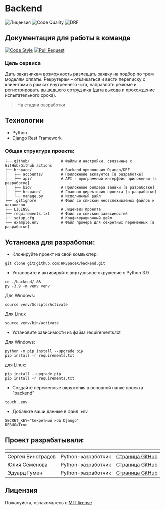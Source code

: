 # Backend
![Лицензия](https://img.shields.io/github/license/HRSpaceX/backend)
![Code Quality](https://github.com/HRSpaceX/backend/actions/workflows/code_quality.yml/badge.svg?branch=dev)
![DRF](https://pypi-camo.freetls.fastly.net/18c2771271928b1071e8d436680f9a0abf272294/68747470733a2f2f696d672e736869656c64732e696f2f707970692f762f646a616e676f726573746672616d65776f726b2e737667)

## Документация для работы в команде

[![Code Style](https://img.shields.io/badge/Прочитать-Документацию_Code_Style-blue?style=for-the-badge)](https://github.com/HRSpaceX/backend/blob/e/chore/docs/.github/dev_docs/code_style_rules.md) [![Pull Request](https://img.shields.io/badge/Прочитать-Документацию_Pull_Request-2ea44f?style=for-the-badge)](https://github.com/HRSpaceX/backend/blob/e/chore/docs/.github/dev_docs/pull_requests_rules.md)

### Цель сервиса
Дать заказчикам возможность размещать заявку на подбор по трем моделям оплаты. Рекрутерам – откликаться и вести переписку с клиентами в рамках внутреннего чата, направлять резюме и регистрировать вышедшего сотрудника (дата выхода и прохождение испытательного срока). 

> На стадии разработки.
## Технологии
- Python
- Django Rest Framework

### Общая структура проекта:

```
├──.github/              # Файлы и настройки, связанные с GitHub/Github actions
├── hrspace/             # Backend приложения Django/DRF
│   ├── aссounts/        # Приложение аккаунтов [в разработке]
│   ├── api/             # API - программный интерфейс приложения [в разработке]
│   ├── bid/             # Приложение билдера заявки [в разработке]
│   ├── hrspace/         # Главная директория проекта [в разработке]
│   └── manage.py        # Исполняемый файл
├── .gitignore           # Файл со списком неотслеживаемых файлов и каталогов
├── LICENSE              # Лицензия проекта
├── requirements.txt     # Файл со списком зависимостей
├── setup.cfg            # Конфигурационный файл
└── example.env          # Файл примера для секретных переменных [в разработке]
```
## Установка для разработки:
- Клонируйте проект на свой компьютер:
```
git clone git@github.com:HRSpaceX/backend.git
```
- Установите и активируйте виртуальное окружение c Python 3.9
```
cd ./backend/ &&
py -3.9 -m venv venv
```
Для Windows:
```
source venv/Scripts/Activate
```
Для Linux
```
source venv/bin/activate
```
- Установите зависимости из файла requirements.txt

Для Windows:
```
python -m pip install --upgrade pip
pip install -r requirements.txt
```
для Linux:
```
pip install --upgrade pip
pip install -r requirements.txt
```
- Создайте переменные окружения в основной папке проекта "backend"
```
touch .env
```
- Добавьте ваши данные в файл .env
```
SECRET_KEY="Секретный код Django"
DEBUG=True
```
## Проект разрабатывали:

| <!-- --> | <!-- -->      | <!-- -->    |
|----------|---------------|-------------|
| Сергей Виноградов | Python-разработчик | [Cтраница GitHub](https://github.com/yan-gabala) |
| Юлия Семёнова | Python-разработчик | [Cтраница GitHub](https://github.com/JuliSem) |
| Эдуард Гумен | Python-разработчик | [Cтраница GitHub](https://github.com/hydrospirt) |


## Лицензия

Пожалуйста, ознакомьтесь с [MIT license](https://github.com/HRSpaceX/backend?tab=MIT-1-ov-file)
